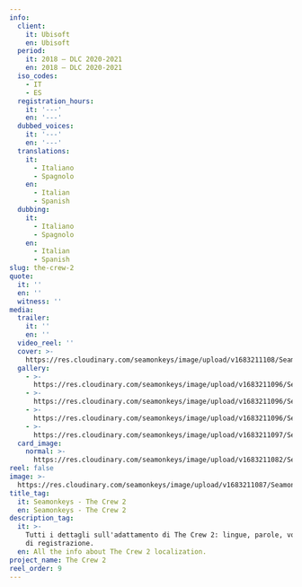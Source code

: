 ```yaml
---
info:
  client:
    it: Ubisoft
    en: Ubisoft
  period:
    it: 2018 – DLC 2020-2021
    en: 2018 – DLC 2020-2021
  iso_codes:
    - IT
    - ES
  registration_hours:
    it: '---'
    en: '---'
  dubbed_voices:
    it: '---'
    en: '---'
  translations:
    it:
      - Italiano
      - Spagnolo
    en:
      - Italian
      - Spanish
  dubbing:
    it:
      - Italiano
      - Spagnolo
    en:
      - Italian
      - Spanish
slug: the-crew-2
quote:
  it: ''
  en: ''
  witness: ''
media:
  trailer:
    it: ''
    en: ''
  video_reel: ''
  cover: >-
    https://res.cloudinary.com/seamonkeys/image/upload/v1683211108/Seamonkeys-website/cover/the_crew_2_cover_ds5ec8_slckmc.jpg
  gallery:
    - >-
      https://res.cloudinary.com/seamonkeys/image/upload/v1683211096/Seamonkeys-website/gallery/the_crew_2_3_cjrn85_pneddq.jpg
    - >-
      https://res.cloudinary.com/seamonkeys/image/upload/v1683211096/Seamonkeys-website/gallery/the_crew_2_2_zbtl0z_euag51.jpg
    - >-
      https://res.cloudinary.com/seamonkeys/image/upload/v1683211096/Seamonkeys-website/gallery/the_crew_2_1_azpc8p_bknefo.jpg
    - >-
      https://res.cloudinary.com/seamonkeys/image/upload/v1683211097/Seamonkeys-website/gallery/the_crew_2_4_eovxrm_fc45y2.jpg
  card_image:
    normal: >-
      https://res.cloudinary.com/seamonkeys/image/upload/v1683211082/Seamonkeys-website/cards/the_crew_2_abr70h_jnwvkp.jpg
reel: false
image: >-
  https://res.cloudinary.com/seamonkeys/image/upload/v1683211087/Seamonkeys-website/meta/tag_image_the_crew_2_rxy9qs_rpdks9.jpg
title_tag:
  it: Seamonkeys - The Crew 2
  en: Seamonkeys - The Crew 2
description_tag:
  it: >-
    Tutti i dettagli sull'adattamento di The Crew 2: lingue, parole, voci, ore
    di registrazione.
  en: All the info about The Crew 2 localization.
project_name: The Crew 2
reel_order: 9
---
```


